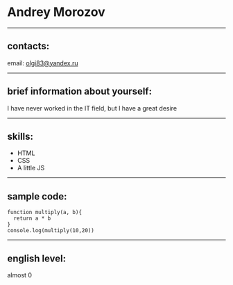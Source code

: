 # Andrey Morozov

---

## contacts:

email: olgi83@yandex.ru

---

## brief information about yourself:

I have never worked in the IT field, but I have a great desire

---

## skills:

- HTML
- CSS
- A little JS

---

## sample code:

```
function multiply(a, b){
  return a * b
}
console.log(multiply(10,20))

```

---

## english level:

almost 0
